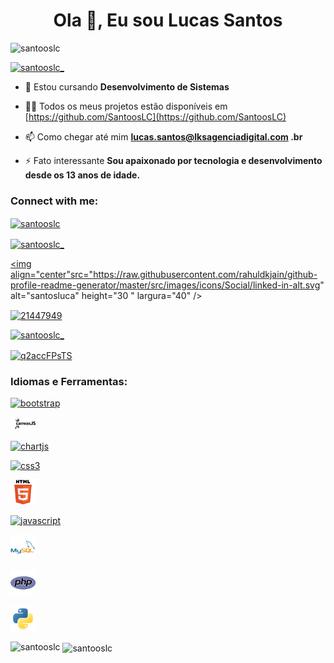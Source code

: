 <h1 align="center">Ola 👋, Eu sou Lucas Santos</h1>
<p align="left"> <img src="https://komarev.com/ghpvc/?username=santooslc&label=Profile%20views&color =0e75b6&style=flat" alt="santooslc" /> </p>

<p align="left"> <a href="https://twitter.com/santooslc_" target="blank"><img src=" https://img.shields.io/twitter/follow/santooslc_?logo=twitter&style=for-the-badge" alt="santooslc_" /></a> </p>

- 🌱 Estou cursando **Desenvolvimento de Sistemas**

- 👨‍💻 Todos os meus projetos estão disponíveis em [https://github.com/SantoosLC](https://github.com/SantoosLC)

- 📫 Como chegar até mim **lucas.santos@lksagenciadigital.com .br**

- ⚡ Fato interessante **Sou apaixonado por tecnologia e desenvolvimento desde os 13 anos de idade.**

<h3 align="left">Connect with me:</h3>
<p align="left">
<a href="https://dev.to/santooslc" target="blank"><img align="center" src="https://raw.githubusercontent.com/rahuldkjain /github-profile-readme-generator/master/src/images/icons/Social/devto.svg" alt="santooslc" height="30" width="40" /></a>

<a href="https ://twitter.com/santooslc_" target="blank"><img align="center" src="https://raw.githubusercontent.com/rahuldkjain/github-profile-readme-generator/master/src/images /icons/Social/twitter.svg" alt="santooslc_" height="30" width="40" /></a>

<a href="https://linkedin.com/in/santosluca" target=" em branco"><img align="center"src="https://raw.githubusercontent.com/rahuldkjain/github-profile-readme-generator/master/src/images/icons/Social/linked-in-alt.svg" alt="santosluca" height="30 " largura="40" /></a>

<a href="https://stackoverflow.com/users/21447949" target="blank"><img align="center" src="https://raw.githubusercontent.com/rahuldkjain/github-profile-readme -generator/master/src/images/icons/Social/stack-overflow.svg" alt="21447949" height="30" width="40" /></a>

<a href="https://instagram.com/santooslc_" target="blank"><img align ="centro" src="https://raw.githubusercontent.com/rahuldkjain/github-profile-readme-generator/master/src/images/icons/Social/instagram.svg" alt="santooslc_" height="30" width="40" /></a>

<a href="https://discord.gg/q2accFPsTS" target="blank"><img align="center" src="https://raw.githubusercontent.com/rahuldkjain/github-profile-readme-generator /master/src/images/icons/Social/discord.svg" alt="q2accFPsTS" height="30" width="40" /></a> </p>

<h3 align="left">Idiomas e Ferramentas:</h3>
<p align="left"> 
<a href="https://getbootstrap.com" target="_blank" rel="noreferrer"> <img src="https://raw.githubusercontent.com/devicons/devicon /master/icons/bootstrap/bootstrap-plain-wordmark.svg" alt="bootstrap" width="40" height="40"/> </a>

<a href="https://canvasjs.com" target ="_blank" rel="noreferrer"> <img src="https://raw.githubusercontent.com/Hardik0307/Hardik0307/master/assets/canvasjs-charts.svg" alt="canvasjs" width="40" altura ="40"/> </a>
 
<a href="https://www.chartjs.org" target="_blank" rel="noreferrer"> <img src="https://www.chartjs.org/media/logo-title.svg" alt="chartjs" width="40" height="40"/> </a>

<a href="https: //www.w3schools.com/css/" target="_blank" rel="noreferrer"> <img src="https://raw.githubusercontent.com/devicons/devicon/master/icons/css3/css3-original -wordmark.svg" alt="css3" width="40" height="40"/> </a>

<a href="https://www.w3.org/html/" target="_blank" rel ="noreferrer"> <img src="https://raw.githubusercontent.com/devicons/devicon/master/icons/html5/html5-original-wordmark.svg" alt="html5" width="40" height= "40"/> </a>

<a href="https://developer.mozilla.org/en-US/docs/Web/JavaScript" target="_blank" rel="noreferrer"> <img src="https://raw.githubusercontent.com /devicons/devicon/master/icons/javascript/javascript-original.svg" alt="javascript" width="40" height="40"/> </a>

<a href="https://www.mysql .com/" target="_blank" rel="noreferrer"> <img src="https://raw.githubusercontent.com/devicons/devicon/master/icons/mysql/mysql-original-wordmark.svg" alt= "mysql" width="40" height="40"/> </a> 
 
<a href="https://www.php.net" target="_blank" rel="noreferrer"> <img src="https://raw.githubusercontent.com/devicons/devicon/master/icons/php/php-original.svg" alt="php" width="40" height="40"/> </a > 

<a href="https://www.python.org" target="_blank" rel="noreferrer"> <img src="https://raw.githubusercontent.com/devicons/devicon/master/icons/python/python-original.svg" alt="python" width="40" height="40"/> </a>

<p><img align="left" src="https://github-readme-stats.vercel.app/api/top-langs?username=santooslc&show_icons=true&locale=en&layout=compact" alt="santooslc" /> </p>

<p> <img align="center" src="https://github-readme-stats.vercel.app/api?username=santooslc&show_icons=true&locale=en" alt="santooslc" /> </p>
